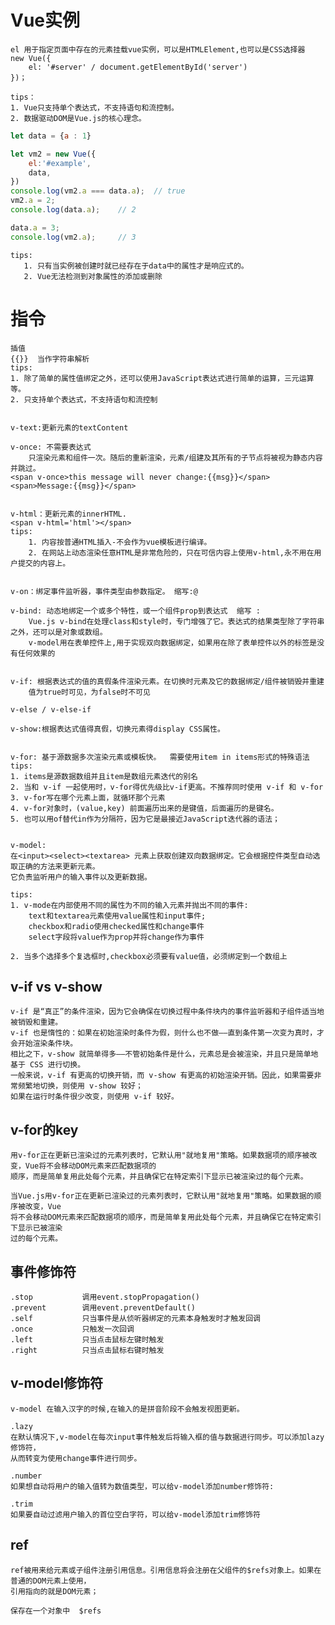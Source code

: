 # Vue实例

	el 用于指定页面中存在的元素挂载vue实例，可以是HTMLElement,也可以是CSS选择器
	new Vue({
		el: '#server' / document.getElementById('server')
	})；
	
	tips：
	1. Vue只支持单个表达式，不支持语句和流控制。
	2. 数据驱动DOM是Vue.js的核心理念。
```js
let data = {a : 1}

let vm2 = new Vue({
    el:'#example',
    data,
})
console.log(vm2.a === data.a);	// true
vm2.a = 2;
console.log(data.a);	// 2

data.a = 3;
console.log(vm2.a);		// 3
```
    tips:
       1. 只有当实例被创建时就已经存在于data中的属性才是响应式的。
       2. Vue无法检测到对象属性的添加或删除
# 指令
	
	插值
	{{}}  当作字符串解析 
    tips:
	1. 除了简单的属性值绑定之外，还可以使用JavaScript表达式进行简单的运算，三元运算等。 
	2. 只支持单个表达式，不支持语句和流控制


	v-text:更新元素的textContent

	v-once: 不需要表达式
		只渲染元素和组件一次。随后的重新渲染，元素/组建及其所有的子节点将被视为静态内容并跳过。
	<span v-once>this message will never change:{{msg}}</span>
	<span>Message:{{msg}}</span>
	
	
	v-html：更新元素的innerHTML. 
	<span v-html='html'></span>
	tips:
		1. 内容按普通HTML插入-不会作为vue模板进行编译。
		2. 在网站上动态渲染任意HTML是非常危险的，只在可信内容上使用v-html,永不用在用户提交的内容上。
	
	
	v-on：绑定事件监听器，事件类型由参数指定。 缩写:@
	
	v-bind: 动态地绑定一个或多个特性，或一个组件prop到表达式  缩写 :
		Vue.js v-bind在处理class和style时，专门增强了它。表达式的结果类型除了字符串之外，还可以是对象或数组。
		v-model用在表单控件上,用于实现双向数据绑定，如果用在除了表单控件以外的标签是没有任何效果的
		
		
	v-if: 根据表达式的值的真假条件渲染元素。在切换时元素及它的数据绑定/组件被销毁并重建
		值为true时可见，为false时不可见
		
	v-else / v-else-if
		
	v-show:根据表达式值得真假，切换元素得display CSS属性。
	
	
	v-for: 基于源数据多次渲染元素或模板快。  需要使用item in items形式的特殊语法
	tips:
	1. items是源数据数组并且item是数组元素迭代的别名
	2. 当和 v-if 一起使用时，v-for得优先级比v-if更高。不推荐同时使用 v-if 和 v-for
	3. v-for写在哪个元素上面，就循环那个元素
	4. v-for对象时，(value,key) 前面遍历出来的是键值，后面遍历的是键名。
	5. 也可以用of替代in作为分隔符，因为它是最接近JavaScript迭代器的语法；
	
	
	v-model:
	在<input><select><textarea> 元素上获取创建双向数据绑定。它会根据控件类型自动选取正确的方法来更新元素。
	它负责监听用户的输入事件以及更新数据。
	
	tips:
	1. v-mode在内部使用不同的属性为不同的输入元素并抛出不同的事件:
		text和textarea元素使用value属性和input事件;
		checkbox和radio使用checked属性和change事件
		select字段将value作为prop并将change作为事件
		
	2. 当多个选择多个复选框时,checkbox必须要有value值，必须绑定到一个数组上
	
## v-if vs v-show

	v-if 是“真正”的条件渲染，因为它会确保在切换过程中条件块内的事件监听器和子组件适当地被销毁和重建。
	v-if 也是惰性的：如果在初始渲染时条件为假，则什么也不做——直到条件第一次变为真时，才会开始渲染条件块。
	相比之下，v-show 就简单得多——不管初始条件是什么，元素总是会被渲染，并且只是简单地基于 CSS 进行切换。
	一般来说，v-if 有更高的切换开销，而 v-show 有更高的初始渲染开销。因此，如果需要非常频繁地切换，则使用 v-show 较好；
	如果在运行时条件很少改变，则使用 v-if 较好。
	
	
## v-for的key

	用v-for正在更新已渲染过的元素列表时，它默认用"就地复用"策略。如果数据项的顺序被改变，Vue将不会移动DOM元素来匹配数据项的
	顺序，而是简单复用此处每个元素，并且确保它在特定索引下显示已被渲染过的每个元素。
	
	当Vue.js用v-for正在更新已渲染过的元素列表时，它默认用"就地复用"策略。如果数据的顺序被改变，Vue
	将不会移动DOM元素来匹配数据项的顺序，而是简单复用此处每个元素，并且确保它在特定索引下显示已被渲染
	过的每个元素。
	
## 事件修饰符

	.stop			调用event.stopPropagation()
	.prevent		调用event.preventDefault()
	.self			只当事件是从侦听器绑定的元素本身触发时才触发回调
	.once			只触发一次回调
	.left			只当点击鼠标左键时触发
	.right			只当点击鼠标右键时触发
	
## v-model修饰符
    
    v-model 在输入汉字的时候,在输入的是拼音阶段不会触发视图更新。
    
	.lazy
	在默认情况下,v-model在每次input事件触发后将输入框的值与数据进行同步。可以添加lazy修饰符，
	从而转变为使用change事件进行同步。
	
	.number
	如果想自动将用户的输入值转为数值类型，可以给v-model添加number修饰符:
	
	.trim
	如果要自动过滤用户输入的首位空白字符，可以给v-model添加trim修饰符
	
## ref

	ref被用来给元素或子组件注册引用信息。引用信息将会注册在父组件的$refs对象上。如果在普通的DOM元素上使用，
	引用指向的就是DOM元素；
	
	保存在一个对象中  $refs

